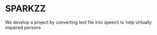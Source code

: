 # SPARKZZ
We develop a project by converting text file into speech to help virtually impaired persons
